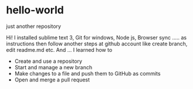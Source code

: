 # hello-world
just another repository

Hi!
I installed sublime text 3, Git for windows, Node js, Browser sync ..... as instructions
then follow another steps at github account like create branch, edit readme.md etc.
And ...
I learned how to
- Create and use a repository
- Start and manage a new branch
- Make changes to a file and push them to GitHub as commits
- Open and merge a pull request
